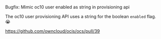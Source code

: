 Bugfix: Mimic oc10 user enabled as string in provisioning api

The oc10 user provisioning API uses a string for the boolean `enabled` flag. 😭

<https://github.com/owncloud/ocis/ocs/pull/39>
